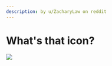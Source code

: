 ```yaml
---
description: by u/ZacharyLaw on reddit
---
```


# What's that icon?



![](https://lh6.googleusercontent.com/_70XJ_zcfv7gPZNwWGAVpPbH9tP-ASgjj4g7fMlYiRJj3oiYu0RzM-xXyEShphJzXky3BEHanFvCBgrBiH7alzizC2yHhcg-JZFxV6usYWUXTlEG8H3NbUMRlU9rLzPCfo8eqPNG)

